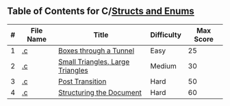 ## Table of Contents for C/[Structs and Enums](https://www.hackerrank.com/domains/c?filters%5Bsubdomains%5D%5B%5D=c-structs-and-enums)

| #  | File Name                                      | Title                              | Difficulty | Max Score |
| -- | ---------------------------------------------- | ---------------------------------- | ---------- | --------- |
| 1  | [.c](.c)                                       | [Boxes through a Tunnel]           | Easy       | 25        |
| 2  | [.c](.c)                                       | [Small Triangles, Large Triangles] | Medium     | 30        |
| 3  | [.c](.c)                                       | [Post Transition]                  | Hard       | 50        |
| 4  | [.c](.c)                                       | [Structuring the Document]         | Hard       | 60        |

[Boxes through a Tunnel]: https://www.hackerrank.com/challenges/too-high-boxes/problem
[Small Triangles, Large Triangles]: https://www.hackerrank.com/challenges/small-triangles-large-triangles/problem
[Post Transition]: https://www.hackerrank.com/challenges/post-transition/problem
[Structuring the Document]: https://www.hackerrank.com/challenges/structuring-the-document/problem
